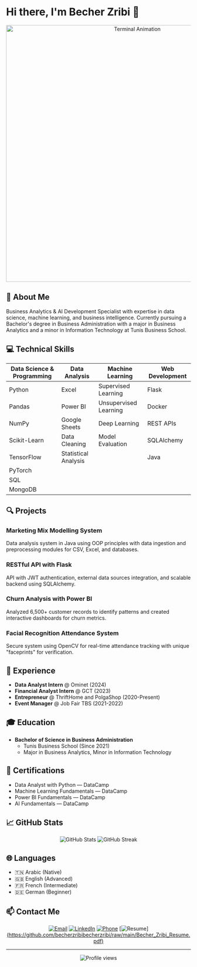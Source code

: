 # Hi there, I'm Becher Zribi 👋

<div align="center">
  <img src="https://your-terminal-animation.gif" alt="Terminal Animation" width="700px" />
</div>

## 🚀 About Me

Business Analytics & AI Development Specialist with expertise in data science, machine learning, and business intelligence. Currently pursuing a Bachelor's degree in Business Administration with a major in Business Analytics and a minor in Information Technology at Tunis Business School.

## 💻 Technical Skills

<div align="center">
  
  | Data Science & Programming | Data Analysis | Machine Learning | Web Development |
  |---------------------------|--------------|-----------------|-----------------|
  | Python                    | Excel        | Supervised Learning | Flask        |
  | Pandas                    | Power BI     | Unsupervised Learning | Docker      |
  | NumPy                     | Google Sheets | Deep Learning    | REST APIs      |
  | Scikit-Learn              | Data Cleaning | Model Evaluation | SQLAlchemy     |
  | TensorFlow                | Statistical Analysis |           | Java           |
  | PyTorch                   |              |                  |                 |
  | SQL                       |              |                  |                 |
  | MongoDB                   |              |                  |                 |
  
</div>

## 🔍 Projects

### Marketing Mix Modelling System
Data analysis system in Java using OOP principles with data ingestion and preprocessing modules for CSV, Excel, and databases.

### RESTful API with Flask
API with JWT authentication, external data sources integration, and scalable backend using SQLAlchemy.

### Churn Analysis with Power BI
Analyzed 6,500+ customer records to identify patterns and created interactive dashboards for churn metrics.

### Facial Recognition Attendance System
Secure system using OpenCV for real-time attendance tracking with unique "faceprints" for verification.

## 🏢 Experience

- **Data Analyst Intern** @ Ominet (2024)
- **Financial Analyst Intern** @ GCT (2023)
- **Entrepreneur** @ ThriftHome and PolgaShop (2020-Present)
- **Event Manager** @ Job Fair TBS (2021-2022)

## 🎓 Education

- **Bachelor of Science in Business Administration**
  - Tunis Business School (Since 2021)
  - Major in Business Analytics, Minor in Information Technology

## 📜 Certifications

- Data Analyst with Python — DataCamp
- Machine Learning Fundamentals — DataCamp
- Power BI Fundamentals — DataCamp
- AI Fundamentals — DataCamp

## 📈 GitHub Stats

<div align="center">
  <img src="https://github-readme-stats.vercel.app/api?username=YOUR_GITHUB_USERNAME&show_icons=true&theme=tokyonight&hide_border=true" alt="GitHub Stats" />
  <img src="https://github-readme-streak-stats.herokuapp.com/?user=YOUR_GITHUB_USERNAME&theme=tokyonight&hide_border=true" alt="GitHub Streak" />
</div>

## 🌐 Languages

- 🇹🇳 Arabic (Native)
- 🇬🇧 English (Advanced)
- 🇫🇷 French (Intermediate)
- 🇩🇪 German (Beginner)

## 📫 Contact Me

<div align="center">
  
  [![Email](https://img.shields.io/badge/Email-zribibecher.tn%40gmail.com-blue?style=for-the-badge&logo=gmail)](mailto:zribibecher.tn@gmail.com)
  [![LinkedIn](https://img.shields.io/badge/LinkedIn-becher--zribi-blue?style=for-the-badge&logo=linkedin)](https://www.linkedin.com/in/becher-zribi)
  [![Phone](https://img.shields.io/badge/Phone-%2B216%2020%20399%20216-green?style=for-the-badge&logo=whatsapp)](tel:+21620399216)
  [![Resume](https://img.shields.io/badge/Resume-Download%20PDF-red?style=for-the-badge&logo=adobe-acrobat-reader)][(https://github.com/becherzribibecherzribi/raw/main/Becher_Zribi_Resume.pdf)](https://github.com/becherzribi/BecherZribi/blob/61e73cded124d20d1bd985b0d0a266f05d7f8ab3/Becher_Zribi_Resume.pdf)
  
</div>

---

<div align="center">
  <img src="https://komarev.com/ghpvc/?username=YOUR_GITHUB_USERNAME&style=flat-square&color=blue" alt="Profile views"/>
</div>


